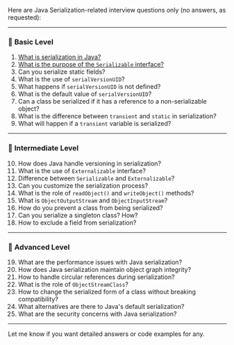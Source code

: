 Here are Java Serialization-related interview questions only (no answers, as requested):

---

### 🔹 **Basic Level**

1. [What is serialization in Java?](./what-is-serialization-in-java.md)
2. [What is the purpose of the `Serializable` interface?](./what-is-the-purpose-of-the-serializable-interface.md)
3. Can you serialize static fields?
4. What is the use of `serialVersionUID`?
5. What happens if `serialVersionUID` is not defined?
6. What is the default value of `serialVersionUID`?
7. Can a class be serialized if it has a reference to a non-serializable object?
8. What is the difference between `transient` and `static` in serialization?
9. What will happen if a `transient` variable is serialized?

---

### 🔹 **Intermediate Level**

10. How does Java handle versioning in serialization?
11. What is the use of `Externalizable` interface?
12. Difference between `Serializable` and `Externalizable`?
13. Can you customize the serialization process?
14. What is the role of `readObject()` and `writeObject()` methods?
15. What is `ObjectOutputStream` and `ObjectInputStream`?
16. How do you prevent a class from being serialized?
17. Can you serialize a singleton class? How?
18. How to exclude a field from serialization?

---

### 🔹 **Advanced Level**

19. What are the performance issues with Java serialization?
20. How does Java serialization maintain object graph integrity?
21. How to handle circular references during serialization?
22. What is the role of `ObjectStreamClass`?
23. How to change the serialized form of a class without breaking compatibility?
24. What alternatives are there to Java's default serialization?
25. What are the security concerns with Java serialization?

---

Let me know if you want detailed answers or code examples for any.
